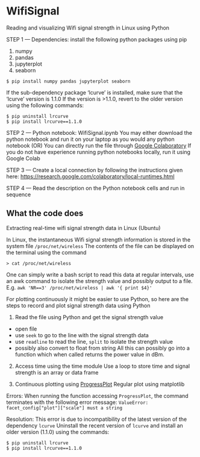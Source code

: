 # WifiSignal
Reading and visualizing Wifi signal strength in Linux using Python

STEP 1 — 
Dependencies: install the following python packages using pip
1) numpy
2) pandas
3) jupyterplot
4) seaborn
```
$ pip install numpy pandas jupyterplot seaborn
```

If the sub-dependency package ‘lcurve’ is installed, make sure that the ‘lcurve’ version is 1.1.0
If the version is >1.1.0, revert to the older version using the following commands:
```
$ pip uninstall lrcurve
$ pip install lrcurve==1.1.0
```

STEP 2 — 
Python notebook: WifiSignal.ipynb
You may either download the python notebook and run it on your laptop as you would any python notebook
(OR)
You can directly run the file through [Google Colaboratory](https://colab.research.google.com)
If you do not have experience running python notebooks locally, run it using Google Colab

STEP 3 — 
Create a local connection by following the instructions given here: https://research.google.com/colaboratory/local-runtimes.html

STEP 4 — 
Read the description on the Python notebook cells and run in sequence

## What the code does

Extracting real-time wifi signal strength data in Linux (Ubuntu)

In Linux, the instantaneous Wifi signal strength information is stored in the system file ```/proc/net/wireless```
The contents of the file can be displayed on the terminal using the command
```
> cat /proc/net/wireless
```
One can simply write a bash script to read this data at regular intervals, use an awk command to isolate the strength value and possibly output to a file.
E.g. ```awk 'NR==3' /proc/net/wireless | awk '{ print $4}'```

For plotting continuously it might be easier to use Python, so here are the steps to record and plot signal strength data using Python
1. Read the file using Python and get the signal strength value
- open file
- use `seek` to go to the line with the signal strength data
- use `readline` to read the line, `split` to isolate the strength value
- possibly also convert to float from string
All this can possibly go into a function which when called returns the power value in dBm.

2. Access time using the time module
Use a loop to store time and signal strength is an array or data frame

3. Continuous plotting using [ProgressPlot](https://pythonawesome.com/create-real-time-plots-in-jupyter-notebooks/)
Regular plot using matplotlib

Errors:
When running the function accessing `ProgressPlot`, the command terminates with the following error message:
```ValueError: facet_config["plot"]["scale"] must a string```

Resolution:
This error is due to incompatibility of the latest version of the dependency `lcurve`
Uninstall the recent version of `lcurve` and install an older version (1.1.0) using the commands:
```
$ pip uninstall lrcurve
$ pip install lrcurve==1.1.0
```
